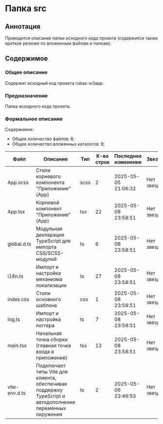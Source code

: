 # Папка src

## Аннотация

Приводится описание папки исходного кода проекта (содержится также краткое резюме по вложенным файлам и папкам).

## Содержимое

### Общее описание

Содержит исходный код проекта rubas-w3app.

### Предназначение

Папка исходного кода проекта.

### Формальное описание

Содержимое:
* Общее количество файлов: 8;
* Общее количество вложенных каталогов: 9;

| Файл          | Описание                                                                                                     | Тип  | К-во строк | Последнее изменение | Звезды    |
|---------------|--------------------------------------------------------------------------------------------------------------|------|------------|---------------------|-----------|
| App.scss      | Стили корневого компонента "Приложение" (App)                                                                | scss | 2          | 2025-05-05 21:06:32 | Нет звезд |
| App.tsx       | Корневой компонент "Приложение" (App)                                                                        | tsx  | 22         | 2025-05-08 23:58:51 | Нет звезд |
| global.d.ts   | Модульная декларация TypeScript для импорта CSS/SCSS-модулей                                                 | ts   | 6          | 2025-05-08 23:58:51 | Нет звезд |
| i18n.ts       | Импорт и настройка механизма локализации                                                                     | ts   | 27         | 2025-05-08 23:58:51 | Нет звезд |
| index.css     | Стили основного шаблона                                                                                      | css  | 1          | 2025-05-08 23:58:51 | Нет звезд |
| log.ts        | Импорт и настройка логгера                                                                                   | ts   | 7          | 2025-05-08 23:58:51 | Нет звезд |
| main.tsx      | Начальная точка сборки (главная точка входа в приложение)                                                    | tsx  | 13         | 2025-05-08 23:58:51 | Нет звезд |
| vite-env.d.ts | Подключает типы Vite для клиента, обеспечивая<br> поддержку TypeScript и автодополнение переменных окружения | ts   | 2          | 2025-05-06 22:46:53 | Нет звезд |

